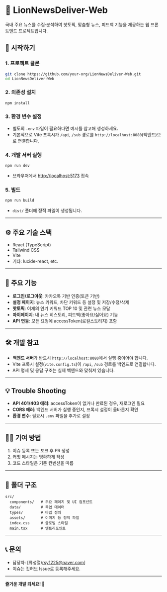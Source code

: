 # 🦁 LionNewsDeliver-Web

국내 주요 뉴스를 수집·분석하여 핫토픽, 맞춤형 뉴스, 피드백 기능을 제공하는 웹 프론트엔드 프로젝트입니다.

## 🚀 시작하기

### 1. 프로젝트 클론

```bash
git clone https://github.com/your-org/LionNewsDeliver-Web.git
cd LionNewsDeliver-Web
```

### 2. 의존성 설치

```bash
npm install
```

### 3. 환경 변수 설정

- 별도의 `.env` 파일이 필요하다면 예시를 참고해 생성하세요.
- 기본적으로 Vite 프록시가 `/api`, `/sub` 경로를 `http://localhost:8080`(백엔드)으로 연결합니다.

### 4. 개발 서버 실행

```bash
npm run dev
```

- 브라우저에서 [http://localhost:5173](http://localhost:5173) 접속

### 5. 빌드

```bash
npm run build
```

- `dist/` 폴더에 정적 파일이 생성됩니다.

---

## ⚙️ 주요 기술 스택

- React (TypeScript)
- Tailwind CSS
- Vite
- 기타: lucide-react, etc.

---

## 📝 주요 기능

- **로그인/로그아웃**: 카카오톡 기반 인증(토큰 기반)
- **설정 페이지**: 뉴스 키워드, 차단 키워드 등 설정 및 저장/수정/삭제
- **핫토픽**: 어제의 인기 키워드 TOP 10 및 관련 뉴스 모달
- **마이페이지**: 내 뉴스 히스토리, 피드백(좋아요/싫어요) 기능
- **API 연동**: 모든 요청에 accessToken(로컬스토리지) 포함

---

## 🛠️ 개발 참고

- **백엔드 서버**가 반드시 `http://localhost:8080`에서 실행 중이어야 합니다.
- Vite 프록시 설정(`vite.config.ts`)이 `/api`, `/sub` 경로를 백엔드로 연결합니다.
- API 명세 및 응답 구조는 실제 백엔드와 맞춰져 있습니다.

---

## 💡 Trouble Shooting

- **API 401/403 에러**: accessToken이 없거나 만료된 경우, 재로그인 필요
- **CORS 에러**: 백엔드 서버가 실행 중인지, 프록시 설정이 올바른지 확인
- **환경 변수**: 필요시 `.env` 파일을 추가로 설정

---

## 👨‍💻 기여 방법

1. 이슈 등록 또는 포크 후 PR 생성
2. 커밋 메시지는 명확하게 작성
3. 코드 스타일은 기존 컨벤션을 따름

---

## 📂 폴더 구조

```
src/
  components/   # 주요 페이지 및 UI 컴포넌트
  data/         # 목업 데이터
  types/        # 타입 정의
  assets/       # 이미지 등 정적 파일
  index.css     # 글로벌 스타일
  main.tsx      # 엔트리포인트
```

---

## 📞 문의

- 담당자: [류성열/rsy1225@naver.com]
- 이슈는 깃허브 Issue로 등록해주세요.

---

**즐거운 개발 되세요! 🦁** 
